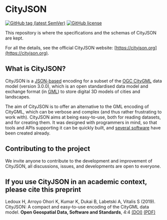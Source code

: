 
# CityJSON

[![GitHub tag (latest SemVer)](https://img.shields.io/github/v/tag/cityjson/specs?label=version&style=for-the-badge)](https://github.com/cityjson/specs/releases/latest/) [![GitHub license](https://img.shields.io/github/license/cityjson/specs?style=for-the-badge)](https://github.com/cityjson/specs/blob/main/LICENSE)


This repository is where the specifications and the schemas of CityJSON are kept.

For all the details, see the official CityJSON website: [https://cityjson.org](https://cityjson.org).


## What is CityJSON?

CityJSON is a [JSON-based](http://json.org) encoding for a subset of the [OGC CityGML](http://www.opengeospatial.org/standards/citygml) data model (version 3.0.0), which is an open standardised data model and exchange format (in [GML](http://www.opengeospatial.org/standards/gml)) to store digital 3D models of cities and landscapes. 

The aim of CityJSON is to offer an alternative to the GML encoding of CityGML, which can be verbose and complex (and thus rather frustrating to work with). 
CityJSON aims at being easy-to-use, both for reading datasets, and for creating them.
It was designed with programmers in mind, so that tools and APIs supporting it can be quickly built, and [several software](https://www.cityjson.org/software/) have been created already.


## Contributing to the project 

We invite anyone to contribute to the development and improvement of CityJSON, all discussions, issues, and developments are open to everyone.


## If you use CityJSON in an academic context, please cite this preprint

Ledoux H, Arroyo Ohori K, Kumar K, Dukai B, Labetski A, Vitalis S (2019). CityJSON: A compact and easy-to-use encoding of the CityGML data model. **Open Geospatial Data, Software and Standards**, 4:4 [(DOI)](http://dx.doi.org/10.1186/s40965-019-0064-0) [(PDF)](https://opengeospatialdata.springeropen.com/track/pdf/10.1186/s40965-019-0064-0)

